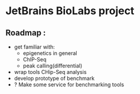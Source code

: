 # JetBrains BioLabs project

## Roadmap :
* get familiar with:
    - epigenetics in general
    - ChIP-Seq
    - peak calling(differential)
* wrap tools CHip-Seq analysis
* develop prototype of benchmark
* ? Make some service for benchmarking tools